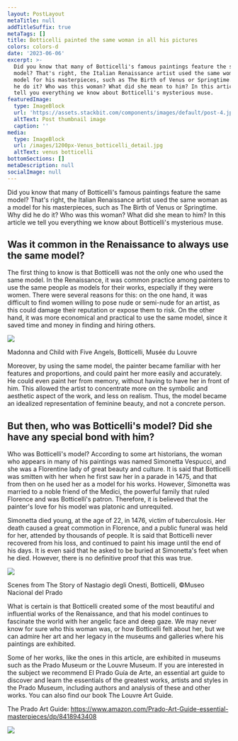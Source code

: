 ```yaml
---
layout: PostLayout
metaTitle: null
addTitleSuffix: true
metaTags: []
title: Botticelli painted the same woman in all his pictures
colors: colors-d
date: '2023-06-06'
excerpt: >-
  Did you know that many of Botticelli's famous paintings feature the same
  model? That's right, the Italian Renaissance artist used the same woman as a
  model for his masterpieces, such as The Birth of Venus or Springtime. Why did
  he do it? Who was this woman? What did she mean to him? In this article we
  tell you everything we know about Botticelli's mysterious muse.
featuredImage:
  type: ImageBlock
  url: 'https://assets.stackbit.com/components/images/default/post-4.jpeg'
  altText: Post thumbnail image
  caption: ''
media:
  type: ImageBlock
  url: /images/1200px-Venus_botticelli_detail.jpg
  altText: venus botticelli
bottomSections: []
metaDescription: null
socialImage: null
---
```

Did you know that many of Botticelli's famous paintings feature the same model? That's right, the Italian Renaissance artist used the same woman as a model for his masterpieces, such as The Birth of Venus or Springtime. Why did he do it? Who was this woman? What did she mean to him? In this article we tell you everything we know about Botticelli's mysterious muse.

## Was it common in the Renaissance to always use the same model?


The first thing to know is that Botticelli was not the only one who used the same model. In the Renaissance, it was common practice among painters to use the same people as models for their works, especially if they were women. There were several reasons for this: on the one hand, it was difficult to find women willing to pose nude or semi-nude for an artist, as this could damage their reputation or expose them to risk. On the other hand, it was more economical and practical to use the same model, since it saved time and money in finding and hiring others.

![](https://upload.wikimedia.org/wikipedia/commons/thumb/3/37/Botticelli_Louvre_11.jpg/620px-Botticelli_Louvre_11.jpg)

Madonna and Child with Five Angels, Botticelli, Musée du Louvre

Moreover, by using the same model, the painter became familiar with her features and proportions, and could paint her more easily and accurately. He could even paint her from memory, without having to have her in front of him. This allowed the artist to concentrate more on the symbolic and aesthetic aspect of the work, and less on realism. Thus, the model became an idealized representation of feminine beauty, and not a concrete person.

## But then, who was Botticelli's model? Did she have any special bond with him?

Who was Botticelli's model?
According to some art historians, the woman who appears in many of his paintings was named Simonetta Vespucci, and she was a Florentine lady of great beauty and culture. It is said that Botticelli was smitten with her when he first saw her in a parade in 1475, and that from then on he used her as a model for his works. However, Simonetta was married to a noble friend of the Medici, the powerful family that ruled Florence and was Botticelli's patron. Therefore, it is believed that the painter's love for his model was platonic and unrequited.

Simonetta died young, at the age of 22, in 1476, victim of tuberculosis. Her death caused a great commotion in Florence, and a public funeral was held for her, attended by thousands of people. It is said that Botticelli never recovered from his loss, and continued to paint his image until the end of his days. It is even said that he asked to be buried at Simonetta's feet when he died. However, there is no definitive proof that this was true.

![](https://www.grandesmuseos.news/images/Escenas%20de%20La%20historia%20de%20Nastagio%20degli%20Onesti.jpg)

Scenes from The Story of Nastagio degli Onesti, Botticelli, ©Museo Nacional del Prado

What is certain is that Botticelli created some of the most beautiful and influential works of the Renaissance, and that his model continues to fascinate the world with her angelic face and deep gaze. We may never know for sure who this woman was, or how Botticelli felt about her, but we can admire her art and her legacy in the museums and galleries where his paintings are exhibited.

Some of her works, like the ones in this article, are exhibited in museums such as the Prado Museum or the Louvre Museum. If you are interested in the subject we recommend El Prado Guía de Arte, an essential art guide to discover and learn the essentials of the greatest works, artists and styles in the Prado Museum, including authors and analysis of these and other works. You can also find our book The Louvre Art Guide.

The Prado Art Guide: https://www.amazon.com/Prado-Art-Guide-essential-masterpieces/dp/8418943408

![](/images/1659105482.png)

